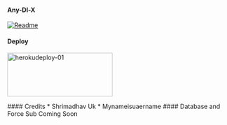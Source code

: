 #### Any-Dl-X
[![Readme](https://github-readme-stats.vercel.app/api/pin/?username=sahaynitin&repo=Any-Dl-X&theme=cobalt)](h&bg_color=24378)

#### Deploy
<p align="">
    <a href="https://heroku.com/deploy?template=https://github.com/Tellybots/Any-Dl-X">
    <img src="https://github.com/nikhileashy/justfor_testing/blob/main/herokudeploy-01-cropped.svg" alt="herokudeploy-01" border="0" height="100" width="240"></a>
</p>
#### Credits
   * Shrimadhav Uk
   * Mynameisuaername
#### Database and Force Sub Coming Soon
